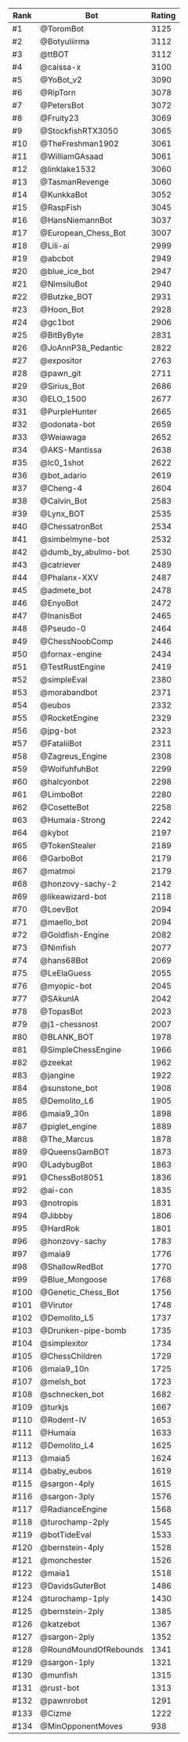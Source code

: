 Rank|Bot|Rating
---|---|---
#1|@ToromBot|3125
#2|@Botyuliirma|3112
#3|@ttBOT|3112
#4|@caissa-x|3100
#5|@YoBot_v2|3090
#6|@RipTorn|3078
#7|@PetersBot|3072
#8|@Fruity23|3069
#9|@StockfishRTX3050|3065
#10|@TheFreshman1902|3061
#11|@WilliamGAsaad|3061
#12|@linklake1532|3060
#13|@TasmanRevenge|3060
#14|@KunkkaBot|3052
#15|@RaspFish|3045
#16|@HansNiemannBot|3037
#17|@European_Chess_Bot|3007
#18|@Lili-ai|2999
#19|@abcbot|2949
#20|@blue_ice_bot|2947
#21|@NimsiluBot|2940
#22|@Butzke_BOT|2931
#23|@Hoon_Bot|2928
#24|@gc1bot|2906
#25|@BitByByte|2831
#26|@JoAnnP38_Pedantic|2822
#27|@expositor|2763
#28|@pawn_git|2711
#29|@Sirius_Bot|2686
#30|@ELO_1500|2677
#31|@PurpleHunter|2665
#32|@odonata-bot|2659
#33|@Weiawaga|2652
#34|@AKS-Mantissa|2638
#35|@lc0_1shot|2622
#36|@bot_adario|2619
#37|@Cheng-4|2604
#38|@Calvin_Bot|2583
#39|@Lynx_BOT|2535
#40|@ChessatronBot|2534
#41|@simbelmyne-bot|2532
#42|@dumb_by_abulmo-bot|2530
#43|@catriever|2489
#44|@Phalanx-XXV|2487
#45|@admete_bot|2478
#46|@EnyoBot|2472
#47|@InanisBot|2465
#48|@Pseudo-0|2464
#49|@ChessNoobComp|2446
#50|@fornax-engine|2434
#51|@TestRustEngine|2419
#52|@simpleEval|2380
#53|@morabandbot|2371
#54|@eubos|2332
#55|@RocketEngine|2329
#56|@jpg-bot|2323
#57|@FataliiBot|2311
#58|@Zagreus_Engine|2308
#59|@WolfuhfuhBot|2299
#60|@halcyonbot|2298
#61|@LimboBot|2280
#62|@CosetteBot|2258
#63|@Humaia-Strong|2242
#64|@kybot|2197
#65|@TokenStealer|2189
#66|@GarboBot|2179
#67|@matmoi|2179
#68|@honzovy-sachy-2|2142
#69|@likeawizard-bot|2118
#70|@LoevBot|2094
#71|@maello_bot|2094
#72|@Goldfish-Engine|2082
#73|@Nimfish|2077
#74|@hans68Bot|2069
#75|@LeElaGuess|2055
#76|@myopic-bot|2045
#77|@SAkunIA|2042
#78|@TopasBot|2023
#79|@j1-chessnost|2007
#80|@BLANK_BOT|1978
#81|@SimpleChessEngine|1966
#82|@zeekat|1962
#83|@jangine|1922
#84|@sunstone_bot|1908
#85|@Demolito_L6|1905
#86|@maia9_30n|1898
#87|@piglet_engine|1889
#88|@The_Marcus|1878
#89|@QueensGamBOT|1873
#90|@LadybugBot|1863
#91|@ChessBot8051|1836
#92|@ai-con|1835
#93|@notropis|1831
#94|@Jibbby|1806
#95|@HardRok|1801
#96|@honzovy-sachy|1783
#97|@maia9|1776
#98|@ShallowRedBot|1770
#99|@Blue_Mongoose|1768
#100|@Genetic_Chess_Bot|1756
#101|@Virutor|1748
#102|@Demolito_L5|1737
#103|@Drunken-pipe-bomb|1735
#104|@simplexitor|1734
#105|@ChessChildren|1729
#106|@maia9_10n|1725
#107|@melsh_bot|1723
#108|@schnecken_bot|1682
#109|@turkjs|1667
#110|@Rodent-IV|1653
#111|@Humaia|1633
#112|@Demolito_L4|1625
#113|@maia5|1624
#114|@baby_eubos|1619
#115|@sargon-4ply|1615
#116|@sargon-3ply|1576
#117|@RadianceEngine|1568
#118|@turochamp-2ply|1545
#119|@botTideEval|1533
#120|@bernstein-4ply|1528
#121|@monchester|1526
#122|@maia1|1518
#123|@DavidsGuterBot|1486
#124|@turochamp-1ply|1430
#125|@bernstein-2ply|1385
#126|@katzebot|1367
#127|@sargon-2ply|1352
#128|@RoundMoundOfRebounds|1341
#129|@sargon-1ply|1321
#130|@munfish|1315
#131|@rust-bot|1313
#132|@pawnrobot|1291
#133|@Cizme|1222
#134|@MinOpponentMoves|938
